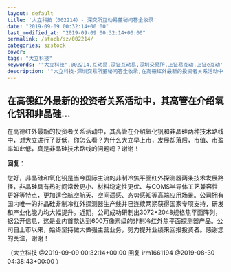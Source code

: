 ```yaml
---
layout: default
title: '大立科技（002214）- 深交所互动易董秘问答全收录'
date: "2019-09-09 00:32:14+00:00"
last_modified_at: "2019-09-09 00:32:14+00:00"
permalink: /stock/sz/002214/
categories: szstock
cover: 
tags: "大立科技"
keywords: '"大立科技",002214,互动易,深证互动易,深圳交易所,上证易互动,上证e互动'
description: '"大立科技-深圳交易所董秘问答全收录,在高德红外最新的投资者关系活动中，其高管在介绍氧化钒和非晶硅两种技术路线中，对大立进行了贬低，你怎么看？为什么大立早上市，发展却落后，市值、市盈率如此低，真是非晶硅技术路线的问题吗？谢谢！"'
---
```


## 在高德红外最新的投资者关系活动中，其高管在介绍氧化钒和非晶硅...

在高德红外最新的投资者关系活动中，其高管在介绍氧化钒和非晶硅两种技术路线中，对大立进行了贬低，你怎么看？为什么大立早上市，发展却落后，市值、市盈率如此低，真是非晶硅技术路线的问题吗？谢谢！

**回复**：

您好，非晶硅和氧化钒是当今国际主流的非制冷焦平面红外探测器两条技术发展路径，非晶硅具有热时间常数更小、材料稳定性更优、与COMS半导体工艺兼容性更好等特点，更加适合航空航天、空间遥感、态势感知等高端应用场景。公司拥有国内唯一的非晶硅非制冷红外探测器生产线并已连续两期获得国家专项支持，研发和产业化能力均大幅提升。近期，公司成功研制出3072×2048规格焦平面阵列，据公开信息，这是业内首款达到600万像素级的非制冷红外焦平面探测器产品。公司自上市以来，始终坚持做大做强主营业务，努力提升业绩来回报投资者。感谢您的关注，谢谢！ 

（大立科技  @2019-09-09 00:32:14+00:00 回复 irm1661194  @2019-08-30 04:38:43+00:00 ）

